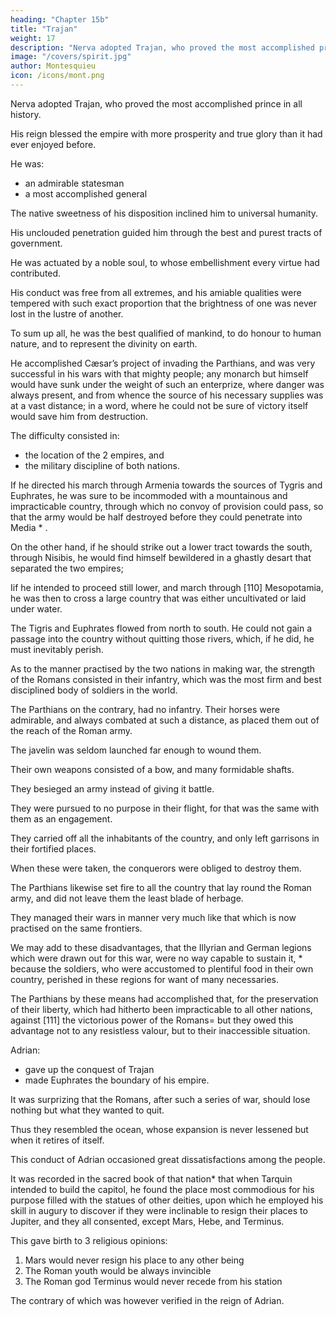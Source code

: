 ```yaml
---
heading: "Chapter 15b"
title: "Trajan"
weight: 17
description: "Nerva adopted Trajan, who proved the most accomplished prince in all history"
image: "/covers/spirit.jpg"
author: Montesquieu
icon: /icons/mont.png
---
```




Nerva adopted Trajan, who proved the most accomplished prince in all history.

<!-- It was a happiness to be born under  -->

His reign blessed the empire with more prosperity and true glory than it had ever enjoyed before. 

He was:
- an admirable statesman
- a most accomplished general

The native sweetness of his disposition inclined him to universal humanity. 

His unclouded penetration guided him through the best and purest tracts of government.

He was actuated by a noble soul, to whose embellishment every virtue had contributed. 

His conduct was free from all extremes, and his amiable qualities were tempered with such exact proportion that the brightness of one was never lost in the lustre of another. 

To sum up all, he was the best qualified of mankind, to do honour to human nature, and to represent the divinity on earth.

He accomplished Cæsar’s project of invading the Parthians, and was very successful in his wars with that mighty people; any monarch but himself would have sunk under the weight of such an enterprize, where danger was always present, and from whence the source of his necessary supplies was at a vast distance; in a word, where he could not be sure of victory itself would save him from destruction.

The difficulty consisted in:
- the location of the 2 empires, and
- the military discipline of both nations. 

If he directed his march through Armenia towards the sources of Tygris and Euphrates, he was sure to be incommoded with a mountainous and impracticable country, through which no convoy of provision could pass, so that the army would be half destroyed before they could penetrate into Media * . 

On the other hand, if he should strike out a lower tract towards the south, through Nisibis, he would find himself bewildered in a ghastly desart that separated the two empires; 

Iif he intended to proceed still lower, and march through [110] Mesopotamia, he was then to cross a large country that was either uncultivated or laid under water. 

The Tigris and Euphrates flowed from north to south. He could not gain a passage into the country without quitting those rivers, which, if he did, he must inevitably perish.

As to the manner practised by the two nations in making war, the strength of the Romans consisted in their infantry, which was the most firm and best disciplined body of soldiers in the world.

The Parthians on the contrary, had no infantry. Their horses were admirable, and always combated at such a distance, as placed them out of the reach of the Roman army. 

The javelin was seldom launched far enough to wound them. 

Their own weapons consisted of a bow, and many formidable shafts. 

They besieged an army instead of giving it battle. 

They were pursued to no purpose in their flight, for that was the same with them as an engagement. 

They carried off all the inhabitants of the country, and only left garrisons in their fortified places. 

When these were taken, the conquerors were obliged to destroy them. 

The Parthians likewise set fire to all the country that lay round the Roman army, and did not leave them the least blade of herbage. 

They managed their wars in manner very much like that which is now practised on the same frontiers.

We may add to these disadvantages, that the Illyrian and German legions which were drawn out for this war, were no way capable to sustain it, * because the soldiers, who were accustomed to plentiful food in their own country, perished in these regions for want of many necessaries.

The Parthians by these means had accomplished that, for the preservation of their liberty, which had hitherto been impracticable to all other nations, against [111] the victorious power of the Romans=  but they owed this advantage not to any resistless valour, but to their inaccessible situation.

Adrian:
- gave up the conquest of Trajan
- made Euphrates the boundary of his empire.

It was surprizing that the Romans, after such a series of war, should lose nothing but what they wanted to quit. 

Thus they resembled the ocean, whose expansion is never lessened but when it retires of itself.

This conduct of Adrian occasioned great dissatisfactions among the people. 

It was recorded in the sacred book of that nation* that when Tarquin intended to build the capitol, he found the place most commodious for his purpose filled with the statues of other deities, upon which he employed his skill in augury to discover if they were inclinable to resign their places to Jupiter, and they all consented, except Mars, Hebe, and Terminus. 

This gave birth to 3 religious opinions:

1. Mars would never resign his place to any other being
2. The Roman youth would be always invincible
3. The Roman god Terminus would never recede from his station

The contrary of which was however verified in the reign of Adrian.

